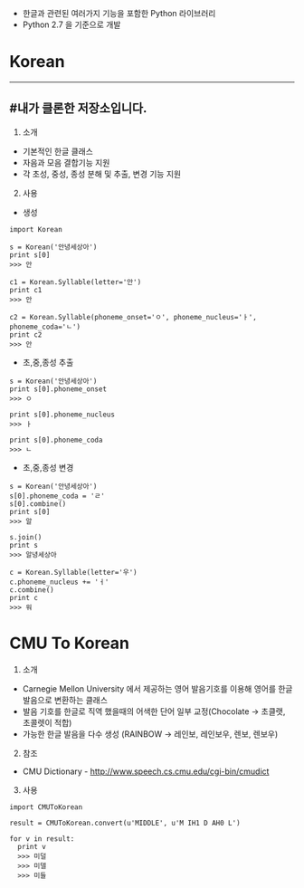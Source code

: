 * 한글과 관련된 여러가지 기능을 포함한 Python 라이브러리
* Python 2.7 을 기준으로 개발

# Korean
------------------------------------------------
#내가 클론한 저장소입니다.
------------------------------------------------
1. 소개
  * 기본적인 한글 클래스
  * 자음과 모음 결합기능 지원
  * 각 초성, 중성, 종성 분해 및 추출, 변경 기능 지원

2. 사용
  * 생성
  ```
  import Korean
  
  s = Korean('안녕세상아')
  print s[0]
  >>> 안
  
  c1 = Korean.Syllable(letter='안')
  print c1
  >>> 안
  
  c2 = Korean.Syllable(phoneme_onset='ㅇ', phoneme_nucleus='ㅏ', phoneme_coda='ㄴ')
  print c2
  >>> 안
  ```
  
  * 초,중,종성 추출
  ```
  s = Korean('안녕세상아')
  print s[0].phoneme_onset
  >>> ㅇ
  
  print s[0].phoneme_nucleus
  >>> ㅏ
  
  print s[0].phoneme_coda
  >>> ㄴ
  ```
  
  * 초,중,종성 변경
  ```
  s = Korean('안녕세상아')
  s[0].phoneme_coda = 'ㄹ'
  s[0].combine()
  print s[0]
  >>> 알
  
  s.join()
  print s
  >>> 알녕세상아
  
  c = Korean.Syllable(letter='우')
  c.phoneme_nucleus += 'ㅓ'
  c.combine()
  print c
  >>> 워
  ```
  
# CMU To Korean
1. 소개
  * Carnegie Mellon University 에서 제공하는 영어 발음기호를 이용해 영어를 한글 발음으로 변환하는 클래스
  * 발음 기호를 한글로 직역 했을때의 어색한 단어 일부 교정(Chocolate -> 초클랫, 초콜렛이 적합)
  * 가능한 한글 발음을 다수 생성 (RAINBOW -> 레인보, 레인보우, 렌보, 렌보우)
 
2. 참조
  * CMU Dictionary - <http://www.speech.cs.cmu.edu/cgi-bin/cmudict>

3. 사용
  ```
  import CMUToKorean
  
  result = CMUToKorean.convert(u'MIDDLE', u'M IH1 D AH0 L')
  
  for v in result:
    print v
    >>> 미덜
    >>> 미델
    >>> 미들
  ```
